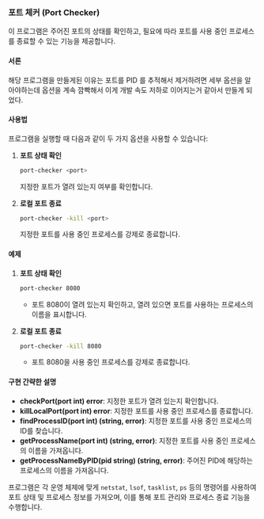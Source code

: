 ### 포트 체커 (Port Checker)

이 프로그램은 주어진 포트의 상태를 확인하고, 필요에 따라 포트를 사용 중인 프로세스를 종료할 수 있는 기능을 제공합니다.

#### 서론

해당 프로그램을 만들게된 이유는 포트를 PID 를 추적해서 제거하려면 세부 옵션을 알아야하는데 옵션을 계속 깜빡해서 이게 개발 속도 저하로 이어지는거 같아서 만들게 되었다.

#### 사용법

프로그램을 실행할 때 다음과 같이 두 가지 옵션을 사용할 수 있습니다:

1. **포트 상태 확인**

    ```bash
    port-checker <port>
    ```

    지정한 포트가 열려 있는지 여부를 확인합니다.

2. **로컬 포트 종료**
    ```bash
    port-checker -kill <port>
    ```
    지정한 포트를 사용 중인 프로세스를 강제로 종료합니다.

#### 예제

1. **포트 상태 확인**

    ```bash
    port-checker 8080
    ```

    - 포트 8080이 열려 있는지 확인하고, 열려 있으면 포트를 사용하는 프로세스의 이름을 표시합니다.

2. **로컬 포트 종료**
    ```bash
    port-checker -kill 8080
    ```
    - 포트 8080을 사용 중인 프로세스를 강제로 종료합니다.

#### 구현 간략한 설명

-   **checkPort(port int) error**: 지정한 포트가 열려 있는지 확인합니다.
-   **killLocalPort(port int) error**: 지정한 포트를 사용 중인 프로세스를 종료합니다.
-   **findProcessID(port int) (string, error)**: 지정한 포트를 사용 중인 프로세스의 ID를 찾습니다.
-   **getProcessName(port int) (string, error)**: 지정한 포트를 사용 중인 프로세스의 이름을 가져옵니다.
-   **getProcessNameByPID(pid string) (string, error)**: 주어진 PID에 해당하는 프로세스의 이름을 가져옵니다.

프로그램은 각 운영 체제에 맞게 `netstat`, `lsof`, `tasklist`, `ps` 등의 명령어를 사용하여 포트 상태 및 프로세스 정보를 가져오며, 이를 통해 포트 관리와 프로세스 종료 기능을 수행합니다.
